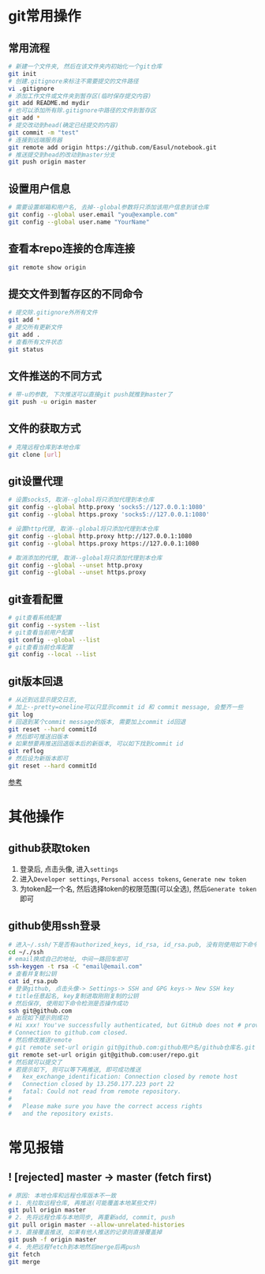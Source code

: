 # git常用操作
## 常用流程
```bash
# 新建一个文件夹, 然后在该文件夹内初始化一个git仓库
git init
# 创建.gitignore来标注不需要提交的文件路径
vi .gitignore
# 添加工作文件或文件夹到暂存区(临时保存提交内容)
git add README.md mydir
# 也可以添加所有除.gitignore中路径的文件到暂存区
git add *
# 提交改动到head(确定已经提交的内容)
git commit -m "test"
# 连接到远端服务器
git remote add origin https://github.com/Easul/notebook.git
# 推送提交到head的改动到master分支
git push origin master
```

## 设置用户信息
```bash
# 需要设置邮箱和用户名, 去掉--global参数将只添加该用户信息到该仓库
git config --global user.email "you@example.com"
git config --global user.name "YourName"
```

## 查看本repo连接的仓库连接
```bash
git remote show origin
```

## 提交文件到暂存区的不同命令
```bash
# 提交除.gitignore外所有文件
git add *
# 提交所有更新文件
git add .
# 查看所有文件状态
git status
```

## 文件推送的不同方式
```bash
# 带-u的参数, 下次推送可以直接git push就推到master了
git push -u origin master 
```

## 文件的获取方式
```bash
# 克隆远程仓库到本地仓库
git clone [url] 
```

## git设置代理
```bash
# 设置socks5, 取消--global将只添加代理到本仓库
git config --global http.proxy 'socks5://127.0.0.1:1080'
git config --global https.proxy 'socks5://127.0.0.1:1080' 

# 设置http代理, 取消--global将只添加代理到本仓库
git config --global http.proxy http://127.0.0.1:1080
git config --global https.proxy https://127.0.0.1:1080

# 取消添加的代理, 取消--global将只添加代理到本仓库
git config --global --unset http.proxy
git config --global --unset https.proxy
```

## git查看配置
```bash
# git查看系统配置
git config --system --list
# git查看当前用户配置
git config --global --list
# git查看当前仓库配置
git config --local --list
```

## git版本回退
```bash
# 从近到远显示提交日志, 
# 加上--pretty=oneline可以只显示commit id 和 commit message, 会整齐一些
git log
# 回退到某个commit message的版本, 需要加上commit id回退
git reset --hard commitId
# 然后即可推送旧版本
# 如果想要再推送回退版本后的新版本, 可以如下找到commit id
git reflog
# 然后设为新版本即可
git reset --hard commitId
```
[参考](https://www.jianshu.com/p/3020740561a8)

# 其他操作
## github获取token
1. 登录后, 点击头像, 进入`settings`
2. 进入`Developer settings`, `Personal access tokens`, `Generate new token`
3. 为token起一个名, 然后选择token的权限范围(可以全选), 然后`Generate token`即可

## github使用ssh登录
```bash
# 进入~/.ssh/下是否有authorized_keys, id_rsa, id_rsa.pub, 没有则使用如下命令生成ssh公私钥
cd ~/./ssh
# email换成自己的地址, 中间一路回车即可
ssh-keygen -t rsa -C "email@email.com"
# 查看并复制公钥
cat id_rsa.pub
# 登录github, 点击头像-> Settings-> SSH and GPG keys-> New SSH key
# title任意起名, key复制进取刚刚复制的公钥
# 然后保存, 使用如下命令检测是否操作成功
ssh git@github.com
# 出现如下提示则成功
# Hi xxx! You've successfully authenticated, but GitHub does not # provide shell access. 
# Connection to github.com closed.
# 然后修改推送remote
# git remote set-url origin git@github.com:github用户名/github仓库名.git
git remote set-url origin git@github.com:user/repo.git
# 然后就可以提交了
# 若提示如下, 则可以等下再推送, 即可成功推送
#   kex_exchange_identification: Connection closed by remote host
#   Connection closed by 13.250.177.223 port 22
#   fatal: Could not read from remote repository.
#   
#   Please make sure you have the correct access rights
#   and the repository exists.
```

# 常见报错
##  ! [rejected] master -> master (fetch first)
```bash
# 原因: 本地仓库和远程仓库版本不一致
# 1. 先拉取远程仓库, 再推送(可能覆盖本地某些文件)
git pull origin master
# 2. 先将远程仓库与本地同步, 再重新add, commit, push
git pull origin master --allow-unrelated-histories
# 3. 直接覆盖推送, 如果有他人推送的记录则直接覆盖掉
git push -f origin master
# 4. 先把远程fetch到本地然后merge后再push
git fetch
git merge
```